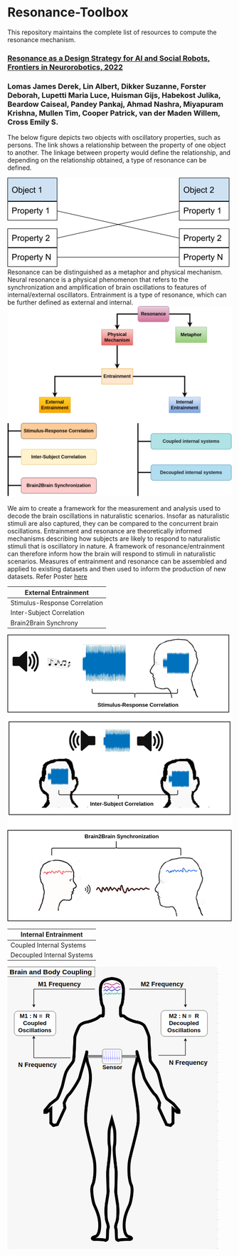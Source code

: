 # Resonance-Toolbox
This repository maintains the complete list of resources to compute the resonance mechanism.


### [Resonance as a Design Strategy for AI and Social Robots, Frontiers in Neurorobotics, 2022](https://www.frontiersin.org/article/10.3389/fnbot.2022.850489) 

###  Lomas James Derek, Lin Albert, Dikker Suzanne, Forster Deborah, Lupetti Maria Luce, Huisman Gijs, Habekost Julika, Beardow Caiseal, Pandey Pankaj, Ahmad Nashra, Miyapuram Krishna, Mullen Tim, Cooper Patrick, van der Maden Willem, Cross Emily S.

The below figure depicts two objects with oscillatory properties, such as persons. The link shows a relationship between the property of one object to another. The linkage between property would define the relationship, and depending on the relationship obtained, a type of resonance can be defined.

<img src="/images/main_resonance.png">
Resonance can be distinguished as a metaphor and physical mechanism. Neural resonance is a physical phenomenon that refers to the synchronization and amplification of brain oscillations to features of internal/external oscillators. Entrainment is a type of resonance, which can be further defined as external and internal.
<img src="/images/intro_resonance.png">

We aim to create a framework for the measurement and analysis used to decode the brain oscillations in naturalistic scenarios. Insofar as naturalistic stimuli are also captured, they can be compared to the concurrent brain oscillations. Entrainment and resonance are theoretically informed mechanisms describing how subjects are likely to respond to naturalistic stimuli that is oscillatory in nature. A framework of resonance/entrainment can therefore inform how the brain will respond to stimuli in naturalistic scenarios. Measures of entrainment and resonance can be assembled and applied to existing datasets and then used to inform the production of new datasets. Refer Poster [here](https://www.cbs.mpg.de/1922154/c14_pande)

| External Entrainment  | 
| ------------- | 
| Stimulus-Response Correlation | 
| Inter-Subject Correlation |
| Brain2Brain Synchrony|

<img src="/images/external_entrainment.png">


| Internal Entrainment  | 
| ------------- | 
| Coupled Internal Systems| 
| Decoupled Internal Systems|


<img src="/images/internal_entrainment.png">



